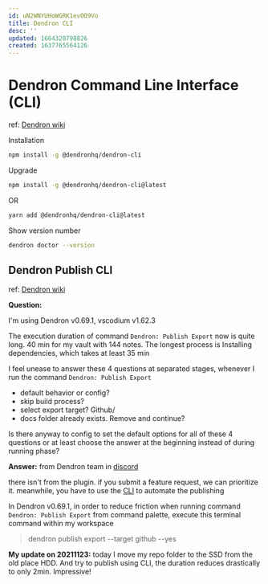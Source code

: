 ```yaml
---
id: uN2WNYUHoWGRK1evOO9Vo
title: Dendron CLI
desc: ''
updated: 1664320798826
created: 1637765564126
---
```

# Dendron Command Line Interface (CLI)

ref: [Dendron wiki](https://wiki.dendron.so/notes/23a1b942-99af-45c8-8116-4f4bb7dccd21/)

Installation  
```bash
npm install -g @dendronhq/dendron-cli
```
Upgrade  
```bash
npm install -g @dendronhq/dendron-cli@latest
```
OR
```bash
yarn add @dendronhq/dendron-cli@latest
```
Show version number
```bash
dendron doctor --version
```

## Dendron Publish CLI

ref: [Dendron wiki](https://wiki.dendron.so/notes/yQVhJtdQ40n3SLHJKAeeU/#export)

**Question:** 

I'm using Dendron v0.69.1, vscodium v1.62.3

The execution duration of command `Dendron: Publish Export` now is quite long. 40 min for my vault with 144 notes. The longest process is Installing dependencies, which takes at least 35 min

I feel unease to answer these 4 questions at separated stages, whenever I run the command `Dendron: Publish Export`

- default behavior or config?
- skip build process?
- select export target? Github/
- docs folder already exists. Remove and continue?

Is there anyway to config to set the default options for all of these 4 questions or at least choose the answer at the beginning instead of during running phase?

**Answer:** from Dendron team in [discord](https://discord.com/channels/717965437182410783/911269551134609499/912007341824675931)

there isn't from the plugin. if you submit a feature request, we can prioritize it. meanwhile, you have to use the [CLI](https://wiki.dendron.so/notes/yQVhJtdQ40n3SLHJKAeeU.html#export) to automate the publishing

In Dendron v0.69.1, in order to reduce friction when running command `Dendron: Publish Export` from command palette, execute this terminal command within my workspace
> dendron publish export --target github --yes

**My update on 20211123:** today I move my repo folder to the SSD from the old place HDD. And try to publish using CLI, the duration reduces drastically to only 2min. Impressive!  
